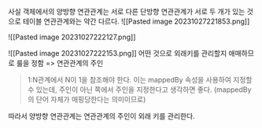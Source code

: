 사실 객체에서의 양방향 연관관계는 서로 다른 단방향 연관관계가 서로 두 개가 있는 것으로 테이블 연관관계와는 약간 다르다.
![[Pasted image 20231027221853.png]]

![[Pasted image 20231027222127.png]]

![[Pasted image 20231027222153.png]]
어떤 것으로 외래키를 관리할지 애매하므로 룰을 정함
=> 연관관계의 주인

> 1:N관계에서  N이 1을 참조해야 한다.
> 이는 mappedBy 속성을 사용하여 지정할 수 있는데, 주인이 아닌 쪽에서 주인을 지정한다고 생각하면 좋다. (mappedBy의 단어 자체가 매핑당한다는 의미이므로)

따라서 양방향 연관관계는 연관관계의 주인이 외래 키를 관리한다.
